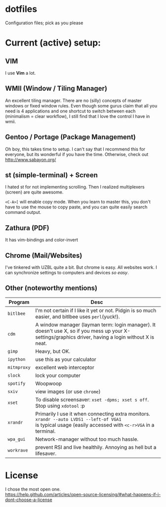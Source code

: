 dotfiles
========

Configuration files; pick as you please

# Current (active) setup:

## VIM
I use **Vim** a lot. 

## WMII (Window / Tiling Manager)
An excellent tiling manager. There are no (silly) concepts of master windows
or fixed window rules. Even though some gurus claim that all you need is 4 applications and one shortcut to switch between each (minimalism = clear workflow), I still
find that I love the control I have in wmii.

## Gentoo / Portage (Package Management)
Oh boy, this takes time to setup. I can't say that I
recommend this for everyone, but its wonderful if you have the time. Otherwise,
check out http://www.sabayon.org/

## st (simple-terminal) + Screen
I hated st for not implementing scrolling. 
Then I realized multiplexers (screen) are quite awesome.

`<C-A>[` will enable copy mode. When you learn to master this, you don't have
to use the mouse to copy paste, and you can quite easily search command output.

## Zathura (PDF)
It has vim-bindings and color-invert

## Chrome (Mail/Websites)
I've tinkered with UZBL quite a bit. But chrome is easy. All websites work.
I can synchronize settings to computers and devices *so easy*.


## Other (noteworthy mentions)

| Program     | Desc                                                                                                                                                  |
| ----------- | ----------------------------------------------------------------------------------------------------------------------------------------------------- |
| `bitlbee`   | I'm not certain if I like it yet or not. Pidgin is so much easier, and bitlbee uses `perl`(yuck!).  |
| `cdm`       | A window manager (layman term: login manager). It doesn't use X, so if you mess up your X-settings/graphics driver, having a login without X is neat. |
| `gimp`      | Heavy, but OK. |
| `ipython`   | use this as your calculator |
| `mitmproxy` | excellent web interceptor |
| `slock`     | lock your computer |
| `spotify`   | Woopwoop |
| `sxiv`      | view images (or use `chrome`) |
| `xset`      | To disable screensaver: `xset -dpms; xset s off`. Stop using `xdotool` :p |
| `xrandr`    | Primarily I use it when connecting extra monitors. <br />`xrandr --auto LVDS1 --left-of VGA1`<br />is typical  usage (easily accessed with `<c-r>VGA` in a terminal. |
| `wpa_gui`   | Network-manager without too much hassle. |
| `workrave`  | prevent RSI and live healthily. Annoying as hell but a lifesaver. |

# License
I chose the most open one.  
https://help.github.com/articles/open-source-licensing/#what-happens-if-i-dont-choose-a-license
